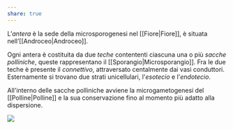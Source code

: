 ```yaml
---
share: true
---
```

L’*antera* è la sede della microsporogenesi nel [[Fiore|Fiore]], è situata nell’[[Androceo|Androceo]].

Ogni antera è costituita da due *teche* contententi ciascuna una o più *sacche polliniche*, queste rappresentano il [[Sporangio|Microsporangio]]. 
Fra le due teche è presente il *connettivo*, attraversato centalmente dai vasi conduttori.
Esternamente si trovano due strati unicellulari, l'*esotecio* e l'*endotecio*.

All'interno delle sacche polliniche avviene la microgametogenesi del [[Polline|Polline]] e la sua conservazione fino al momento più adatto alla dispersione.

![](66f64a96de1f822ea5f3d3434b5b166c_MD5%201.png)